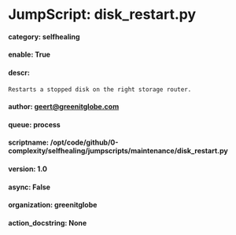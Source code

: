 
# JumpScript: disk_restart.py
        
#### category: selfhealing
#### enable: True
#### descr: 
```
Restarts a stopped disk on the right storage router.

```
#### author: geert@greenitglobe.com
#### queue: process
#### scriptname: /opt/code/github/0-complexity/selfhealing/jumpscripts/maintenance/disk_restart.py
#### version: 1.0
#### async: False
#### organization: greenitglobe
#### action_docstring: None